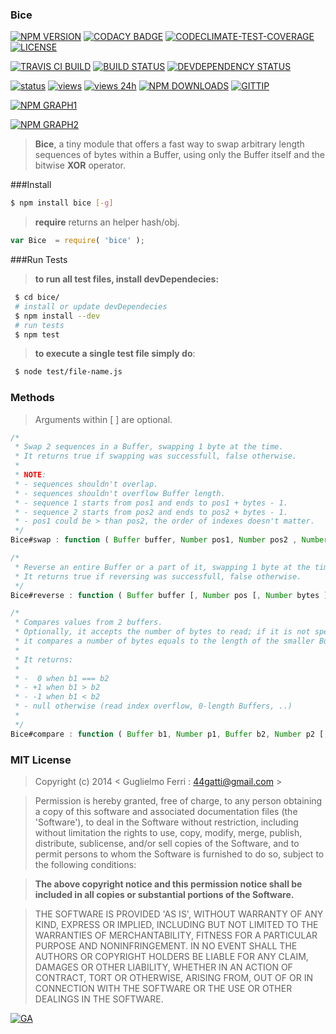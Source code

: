 ### Bice

[![NPM VERSION](http://img.shields.io/npm/v/bice.svg)](https://www.npmjs.org/package/bice)
[![CODACY BADGE](https://img.shields.io/codacy/b18ed7d95b0a4707a0ff7b88b30d3def.svg)](https://www.codacy.com/public/44gatti/bice)
[![CODECLIMATE-TEST-COVERAGE](https://codeclimate.com/github/rootslab/bice/badges/coverage.svg)](https://codeclimate.com/github/rootslab/bice)
[![LICENSE](http://img.shields.io/badge/license-MIT-blue.svg)](https://github.com/rootslab/bice#mit-license)

[![TRAVIS CI BUILD](http://img.shields.io/travis/rootslab/bice.svg)](http://travis-ci.org/rootslab/bice)
[![BUILD STATUS](http://img.shields.io/david/rootslab/bice.svg)](https://david-dm.org/rootslab/bice)
[![DEVDEPENDENCY STATUS](http://img.shields.io/david/dev/rootslab/bice.svg)](https://david-dm.org/rootslab/bice#info=devDependencies)

[![status](https://sourcegraph.com/api/repos/github.com/rootslab/bice/.badges/status.png)](https://sourcegraph.com/github.com/rootslab/bice)
[![views](https://sourcegraph.com/api/repos/github.com/rootslab/bice/.counters/views.png)](https://sourcegraph.com/github.com/rootslab/bice)
[![views 24h](https://sourcegraph.com/api/repos/github.com/rootslab/bice/.counters/views-24h.png)](https://sourcegraph.com/github.com/rootslab/bice)
[![NPM DOWNLOADS](http://img.shields.io/npm/dm/bice.svg)](http://npm-stat.com/charts.html?package=bice)
[![GITTIP](http://img.shields.io/gittip/rootslab.svg)](https://www.gittip.com/rootslab/)

[![NPM GRAPH1](https://nodei.co/npm-dl/bice.png)](https://nodei.co/npm/bice/)

[![NPM GRAPH2](https://nodei.co/npm/bice.png?downloads=true&downloadRank=true&stars=true)](https://nodei.co/npm/bice/)

> __Bice__, a tiny module that offers a fast way to swap arbitrary length sequences of bytes within a Buffer, using only the Buffer itself and the bitwise __XOR__ operator.

###Install

```bash
$ npm install bice [-g]
```

> __require__ returns an helper hash/obj.

```javascript
var Bice  = require( 'bice' );
```
###Run Tests

> __to run all test files, install devDependecies:__

```bash
 $ cd bice/
 # install or update devDependecies 
 $ npm install --dev
 # run tests
 $ npm test
```
> __to execute a single test file simply do__:

```bash
 $ node test/file-name.js
```

### Methods

> Arguments within [ ] are optional.

```javascript
/*
 * Swap 2 sequences in a Buffer, swapping 1 byte at the time.
 * It returns true if swapping was successfull, false otherwise.
 *
 * NOTE:
 * - sequences shouldn't overlap.
 * - sequences shouldn't overflow Buffer length.
 * - sequence 1 starts from pos1 and ends to pos1 + bytes - 1.
 * - sequence 2 starts from pos2 and ends to pos2 + bytes - 1.
 * - pos1 could be > than pos2, the order of indexes doesn't matter.
 */
Bice#swap : function ( Buffer buffer, Number pos1, Number pos2 , Number bytes ) : Boolean

/*
 * Reverse an entire Buffer or a part of it, swapping 1 byte at the time.
 * It returns true if reversing was successfull, false otherwise.
 */
Bice#reverse : function ( Buffer buffer [, Number pos [, Number bytes ] ] ) : Boolean

/*
 * Compares values from 2 buffers.
 * Optionally, it accepts the number of bytes to read; if it is not specified,
 * it compares a number of bytes equals to the length of the smaller Buffer.
 *
 * It returns:
 *
 * -  0 when b1 === b2
 * - +1 when b1 > b2
 * - -1 when b1 < b2
 * - null otherwise (read index overflow, 0-length Buffers, ..)
 *
 */
Bice#compare : function ( Buffer b1, Number p1, Buffer b2, Number p2 [, Number bytes ] ) : Number
```

### MIT License

> Copyright (c) 2014 &lt; Guglielmo Ferri : 44gatti@gmail.com &gt;

> Permission is hereby granted, free of charge, to any person obtaining
> a copy of this software and associated documentation files (the
> 'Software'), to deal in the Software without restriction, including
> without limitation the rights to use, copy, modify, merge, publish,
> distribute, sublicense, and/or sell copies of the Software, and to
> permit persons to whom the Software is furnished to do so, subject to
> the following conditions:

> __The above copyright notice and this permission notice shall be
> included in all copies or substantial portions of the Software.__

> THE SOFTWARE IS PROVIDED 'AS IS', WITHOUT WARRANTY OF ANY KIND,
> EXPRESS OR IMPLIED, INCLUDING BUT NOT LIMITED TO THE WARRANTIES OF
> MERCHANTABILITY, FITNESS FOR A PARTICULAR PURPOSE AND NONINFRINGEMENT.
> IN NO EVENT SHALL THE AUTHORS OR COPYRIGHT HOLDERS BE LIABLE FOR ANY
> CLAIM, DAMAGES OR OTHER LIABILITY, WHETHER IN AN ACTION OF CONTRACT,
> TORT OR OTHERWISE, ARISING FROM, OUT OF OR IN CONNECTION WITH THE
> SOFTWARE OR THE USE OR OTHER DEALINGS IN THE SOFTWARE.

[![GA](https://ga-beacon.appspot.com/UA-53998692-1/bice/Readme?pixel)](https://github.com/igrigorik/ga-beacon)